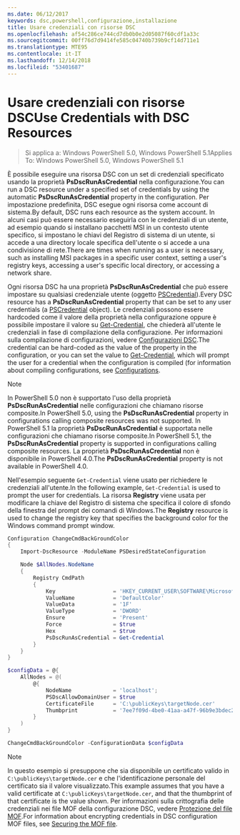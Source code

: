 ```yaml
---
ms.date: 06/12/2017
keywords: dsc,powershell,configurazione,installazione
title: Usare credenziali con risorse DSC
ms.openlocfilehash: af54c286ce744cd7db0b0e2d05087f60cdf1a33c
ms.sourcegitcommit: 00ff76d7d9414fe585c04740b739b9cf14d711e1
ms.translationtype: MTE95
ms.contentlocale: it-IT
ms.lasthandoff: 12/14/2018
ms.locfileid: "53401687"
---
```

# <a name="use-credentials-with-dsc-resources"></a><span data-ttu-id="b0bf0-103">Usare credenziali con risorse DSC</span><span class="sxs-lookup"><span data-stu-id="b0bf0-103">Use Credentials with DSC Resources</span></span>

> <span data-ttu-id="b0bf0-104">Si applica a: Windows PowerShell 5.0, Windows PowerShell 5.1</span><span class="sxs-lookup"><span data-stu-id="b0bf0-104">Applies To: Windows PowerShell 5.0, Windows PowerShell 5.1</span></span>

<span data-ttu-id="b0bf0-105">È possibile eseguire una risorsa DSC con un set di credenziali specificato usando la proprietà **PsDscRunAsCredential** nella configurazione.</span><span class="sxs-lookup"><span data-stu-id="b0bf0-105">You can run a DSC resource under a specified set of credentials by using the automatic **PsDscRunAsCredential** property in the configuration.</span></span>
<span data-ttu-id="b0bf0-106">Per impostazione predefinita, DSC esegue ogni risorsa come account di sistema.</span><span class="sxs-lookup"><span data-stu-id="b0bf0-106">By default, DSC runs each resource as the system account.</span></span>
<span data-ttu-id="b0bf0-107">In alcuni casi può essere necessario eseguirla con le credenziali di un utente, ad esempio quando si installano pacchetti MSI in un contesto utente specifico, si impostano le chiavi del Registro di sistema di un utente, si accede a una directory locale specifica dell'utente o si accede a una condivisione di rete.</span><span class="sxs-lookup"><span data-stu-id="b0bf0-107">There are times when running as a user is necessary, such as installing MSI packages in a specific user context, setting a user's registry keys, accessing a user's specific local directory, or accessing a network share.</span></span>

<span data-ttu-id="b0bf0-108">Ogni risorsa DSC ha una proprietà **PsDscRunAsCredential** che può essere impostare su qualsiasi credenziale utente (oggetto [PSCredential](/dotnet/api/system.management.automation.pscredential)).</span><span class="sxs-lookup"><span data-stu-id="b0bf0-108">Every DSC resource has a **PsDscRunAsCredential** property that can be set to any user credentials (a [PSCredential](/dotnet/api/system.management.automation.pscredential) object).</span></span>
<span data-ttu-id="b0bf0-109">Le credenziali possono essere hardcoded come il valore della proprietà nella configurazione oppure è possibile impostare il valore su [Get-Credential](/powershell/module/Microsoft.PowerShell.Security/Get-Credential), che chiederà all'utente le credenziali in fase di compilazione della configurazione. Per informazioni sulla compilazione di configurazioni, vedere [Configurazioni DSC](configurations.md).</span><span class="sxs-lookup"><span data-stu-id="b0bf0-109">The credential can be hard-coded as the value of the property in the configuration, or you can set the value to [Get-Credential](/powershell/module/Microsoft.PowerShell.Security/Get-Credential), which will prompt the user for a credential when the configuration is compiled (for information about compiling configurations, see [Configurations](configurations.md).</span></span>

> [!NOTE]
> <span data-ttu-id="b0bf0-110">In PowerShell 5.0 non è supportato l'uso della proprietà **PsDscRunAsCredential** nelle configurazioni che chiamano risorse composite.</span><span class="sxs-lookup"><span data-stu-id="b0bf0-110">In PowerShell 5.0, using the **PsDscRunAsCredential** property in configurations calling composite resources was not supported.</span></span>
> <span data-ttu-id="b0bf0-111">In PowerShell 5.1 la proprietà **PsDscRunAsCredential** è supportata nelle configurazioni che chiamano risorse composite.</span><span class="sxs-lookup"><span data-stu-id="b0bf0-111">In PowerShell 5.1, the **PsDscRunAsCredential** property is supported in configurations calling composite resources.</span></span>
> <span data-ttu-id="b0bf0-112">La proprietà **PsDscRunAsCredential** non è disponibile in PowerShell 4.0.</span><span class="sxs-lookup"><span data-stu-id="b0bf0-112">The **PsDscRunAsCredential** property is not available in PowerShell 4.0.</span></span>

<span data-ttu-id="b0bf0-113">Nell'esempio seguente `Get-Credential` viene usato per richiedere le credenziali all'utente.</span><span class="sxs-lookup"><span data-stu-id="b0bf0-113">In the following example, `Get-Credential` is used to prompt the user for credentials.</span></span>
<span data-ttu-id="b0bf0-114">La risorsa **Registry** viene usata per modificare la chiave del Registro di sistema che specifica il colore di sfondo della finestra del prompt dei comandi di Windows.</span><span class="sxs-lookup"><span data-stu-id="b0bf0-114">The **Registry** resource is used to change the registry key that specifies the background color for the Windows command prompt window.</span></span>

```powershell
Configuration ChangeCmdBackGroundColor
{
    Import-DscResource -ModuleName PSDesiredStateConfiguration

    Node $AllNodes.NodeName
    {
        Registry CmdPath
        {
            Key                  = 'HKEY_CURRENT_USER\SOFTWARE\Microsoft\Command Processor'
            ValueName            = 'DefaultColor'
            ValueData            = '1F'
            ValueType            = 'DWORD'
            Ensure               = 'Present'
            Force                = $true
            Hex                  = $true
            PsDscRunAsCredential = Get-Credential
        }
    }
}

$configData = @{
    AllNodes = @(
        @{
            NodeName             = 'localhost';
            PSDscAllowDomainUser = $true
            CertificateFile      = 'C:\publicKeys\targetNode.cer'
            Thumbprint           = '7ee7f09d-4be0-41aa-a47f-96b9e3bdec25'
        }
    )
}

ChangeCmdBackGroundColor -ConfigurationData $configData
```

> [!NOTE]
> <span data-ttu-id="b0bf0-115">In questo esempio si presuppone che sia disponibile un certificato valido in `C:\publicKeys\targetNode.cer` e che l'identificazione personale del certificato sia il valore visualizzato.</span><span class="sxs-lookup"><span data-stu-id="b0bf0-115">This example assumes that you have a valid certificate at `C:\publicKeys\targetNode.cer`, and that the thumbprint of that certificate is the value shown.</span></span>
> <span data-ttu-id="b0bf0-116">Per informazioni sulla crittografia delle credenziali nei file MOF della configurazione DSC, vedere [Protezione del file MOF](../pull-server/secureMOF.md).</span><span class="sxs-lookup"><span data-stu-id="b0bf0-116">For information about encrypting credentials in DSC configuration MOF files, see [Securing the MOF file](../pull-server/secureMOF.md).</span></span>
